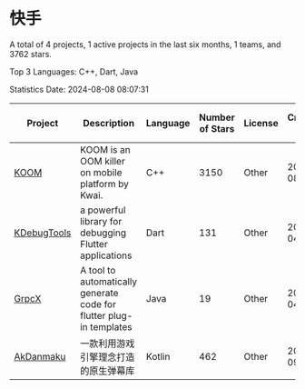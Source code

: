 # 快手

A total of 4 projects, 1 active projects in the last six months, 1 teams, and 3762 stars.

Top 3 Languages: C++, Dart, Java

Statistics Date: 2024-08-08 08:07:31

| Project | Description | Language | Number of Stars | License | Creation Date | Last Updated Date | Last Pushed Date |
| --- | --- | --- | --- | --- | --- | --- | --- |
| [KOOM](https://github.com/KwaiAppTeam/KOOM) | KOOM is an OOM killer on mobile platform by Kwai. | C++ | 3150 | Other | 2020-08-06 | 2024-08-08 | 2024-04-16 |
| [KDebugTools](https://github.com/KwaiAppTeam/KDebugTools) | a powerful library for debugging Flutter applications | Dart | 131 | Other | 2021-04-08 | 2024-07-02 | 2021-04-18 |
| [GrpcX](https://github.com/KwaiAppTeam/GrpcX) | A tool to automatically generate code for flutter plug-in templates | Java | 19 | Other | 2021-04-23 | 2024-02-19 | 2021-04-23 |
| [AkDanmaku](https://github.com/KwaiAppTeam/AkDanmaku) | 一款利用游戏引擎理念打造的原生弹幕库 | Kotlin | 462 | Other | 2021-09-22 | 2024-08-07 | 2021-12-30 |
